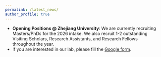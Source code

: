 ```yaml
---
permalink: /latest_news/
author_profile: true
---
```


- **Opening Positions @ Zhejiang University**: We are currently recruiting Masters/PhDs for the 2026 intake. We also recruit 1-2 outstanding Visiting Scholars, Research Assistants, and Research Fellows throughout the year.
- If you are interested in our lab, please fill the [Google form](https://forms.gle/UoR8B19y2NsjtGRJ6).
